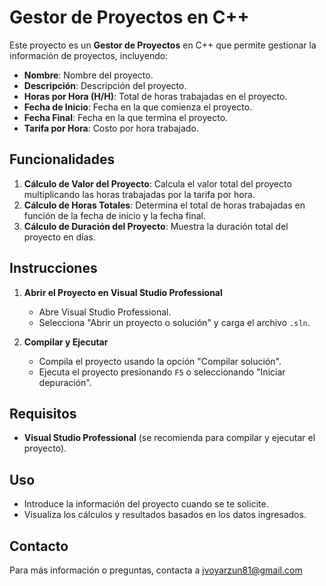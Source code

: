 # Gestor de Proyectos en C++

Este proyecto es un **Gestor de Proyectos** en C++ que permite gestionar la información de proyectos, incluyendo:

- **Nombre**: Nombre del proyecto.
- **Descripción**: Descripción del proyecto.
- **Horas por Hora (H/H)**: Total de horas trabajadas en el proyecto.
- **Fecha de Inicio**: Fecha en la que comienza el proyecto.
- **Fecha Final**: Fecha en la que termina el proyecto.
- **Tarifa por Hora**: Costo por hora trabajado.

## Funcionalidades

1. **Cálculo de Valor del Proyecto**: Calcula el valor total del proyecto multiplicando las horas trabajadas por la tarifa por hora.
2. **Cálculo de Horas Totales**: Determina el total de horas trabajadas en función de la fecha de inicio y la fecha final.
3. **Cálculo de Duración del Proyecto**: Muestra la duración total del proyecto en días.

## Instrucciones

1. **Abrir el Proyecto en Visual Studio Professional**
   - Abre Visual Studio Professional.
   - Selecciona "Abrir un proyecto o solución" y carga el archivo `.sln`.

2. **Compilar y Ejecutar**
   - Compila el proyecto usando la opción "Compilar solución".
   - Ejecuta el proyecto presionando `F5` o seleccionando "Iniciar depuración".

## Requisitos

- **Visual Studio Professional** (se recomienda para compilar y ejecutar el proyecto).

## Uso

- Introduce la información del proyecto cuando se te solicite.
- Visualiza los cálculos y resultados basados en los datos ingresados.

## Contacto

Para más información o preguntas, contacta a jvoyarzun81@gmail.com
